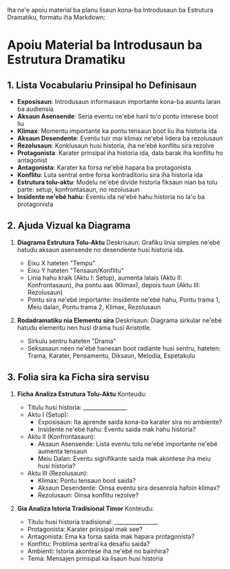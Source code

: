 Iha ne'e apoiu material ba planu lisaun kona-ba Introdusaun ba Estrutura Dramatiku, formatu iha Markdown:

# Apoiu Material ba Introdusaun ba Estrutura Dramatiku

## 1. Lista Vocabulariu Prinsipal ho Definisaun

- **Exposisaun**: Introdusaun informasaun importante kona-ba asuntu laran ba audiensia
- **Aksaun Asensende**: Seria eventu ne'ebé harii to'o pontu interese boot liu
- **Klimax**: Momentu importante ka pontu tensaun boot liu iha historia ida
- **Aksaun Desendente**: Eventu tuir mai klimax ne'ebé lidera ba rezolusaun
- **Rezolusaun**: Konklusaun husi historia, iha ne'ebé konflitu sira rezolve
- **Protagonista**: Karater prinsipal iha historia ida, dala barak iha konflitu ho antagonist
- **Antagonista**: Karater ka forsa ne'ebé hapara ba protagonista
- **Konflitu**: Luta sentral entre forsa kontraditoriu sira iha historia ida
- **Estrutura tolu-aktu**: Modelu ne'ebé divide historia fiksaun nian ba tolu parte: setup, konfrontasaun, no rezolusaun
- **Insidente ne'ebé hahu**: Eventu ida ne'ebé hahu historia no la'o ba protagonista

## 2. Ajuda Vizual ka Diagrama

1. **Diagrama Estrutura Tolu-Aktu**
   Deskrisaun: Grafiku linia simples ne'ebé hatudu aksaun asensende no desendente husi historia ida.
   - Eixu X hateten "Tempu"
   - Eixu Y hateten "Tensaun/Konflitu"
   - Linia hahu kraik (Aktu I: Setup), aumenta lalais (Aktu II: Konfrontasaun), iha pontu aas (Klimax), depois tuun (Aktu III: Rezolusaun)
   - Pontu sira ne'ebé importante: Insidente ne'ebé hahu, Pontu trama 1, Meiu dalan, Pontu trama 2, Klimax, Rezolusaun

2. **Rodadramatiku nia Elementu sira**
   Deskrisaun: Diagrama sirkular ne'ebé hatudu elementu nen husi drama husi Aristotle.
   - Sirkulu sentru hateten "Drama"
   - Seksasaun neen ne'ebé hanesan boot radiante husi sentru, hateten: Trama, Karater, Pensamentu, Diksaun, Melodia, Espetakulu

## 3. Folia sira ka Ficha sira servisu

1. **Ficha Analiza Estrutura Tolu-Aktu**
   Konteudu:
   - Titulu husi historia: ________________
   - Aktu I (Setup):
     * Exposisaun: Ita aprende saida kona-ba karater sira no ambiente?
     * Insidente ne'ebé hahu: Eventu saida mak hahu historia?
   - Aktu II (Konfrontasaun):
     * Aksaun Asensende: Lista eventu tolu ne'ebé importante ne'ebé aumenta tensaun
     * Meiu Dalan: Eventu signifikante saida mak akontese iha meiu husi historia?
   - Aktu III (Rezolusaun):
     * Klimax: Pontu tensaun boot saida?
     * Aksaun Desendente: Oinsa eventu sira desenrola hafoin klimax?
     * Rezolusaun: Oinsa konflitu rezolve?

2. **Gia Analiza Istoria Tradisional Timor**
   Konteudu:
   - Titulu husi historia tradisional: ________________
   - Protagonista: Karater prinsipal mak see?
   - Antagonista: Ema ka forsa saida mak hapara protagonista?
   - Konflitu: Problima sentral ka desafiu saida?
   - Ambienti: Istoria akontese iha ne'ebé no bainhira?
   - Tema: Mensajen prinsipal ka lisaun husi historia